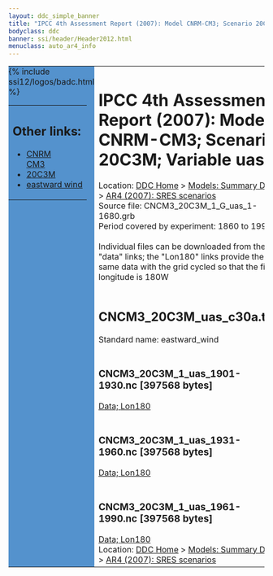 ```yaml
---
layout: ddc_simple_banner
title: "IPCC 4th Assessment Report (2007): Model CNRM-CM3; Scenario 20C3M; Variable uas"
bodyclass: ddc
banner: ssi/header/Header2012.html
menuclass: auto_ar4_info
---
```



<table width="100%" border="0" cellspacing="0" cellpadding="0" style="border-collapse: collapse;">
<tr style="margin:0;padding:0;border:0;">
<td style="margin:0;padding:0;border:0;height:1pt;width:150pt;background:#5492CD;" valign="top" >

<div id="lh-col2" class="auto_ar4_info">
<table class="menumain" bgcolor="#5492CD" cellspacing="0" width="100%" border="0">
<tr><td>
<h2> Other links:</h2>
<ul>
<li><a href="/auto/ar4/model-CNRM-CM3.html">CNRM<br/>CM3</a></li>
<li><a href="/auto/ar4/scenario-20C3M.html">20C3M</a></li>
<li><a href="/auto/ar4/var-eastward_wind.html">eastward wind</a></li>
</ul>
</td></tr>
{% include ssi12/logos/badc.html %}
</table>
</div>
</td>
<td><h1>IPCC 4th Assessment Report (2007): Model CNRM-CM3; Scenario 20C3M; Variable uas</h1>

<!-- Breadcrumb1 -->
<div id="breadcrumb1" align="left">
Location: <a href="/index.html">DDC Home</a> > <a href="/sim/gcm_clim/">Models: Summary Data</a>
> <a href="/sim/gcm_clim/SRES_AR4/index.html">AR4 (2007): SRES scenarios</a>
</div>
<!-- End of Breadcrumb1 -->Source file: CNCM3_20C3M_1_G_uas_1-1680.grb
<br/>
Period covered by experiment: 1860 to 1999<br/>
<br/>Individual files can be downloaded from the "data" links; the "Lon180" links provide the same data
         with the grid cycled so that the first longitude is 180W<br/>
<br/><h2>CNCM3_20C3M_uas_c30a.tar</h2>
Standard name: eastward_wind<br>
<br/><h3>CNCM3_20C3M_1_uas_1901-1930.nc [397568 bytes]</h3>
<a href="/cgi-bin/downl/ar4_nc/uas/CNCM3_20C3M_1_uas_1901-1930.nc">Data; </a><a href="/cgi-bin/downl/ar4_nc/uas/CNCM3_20C3M_1_uas_1901-1930.cyto180.nc"> Lon180</a><br/>
<br/><h3>CNCM3_20C3M_1_uas_1931-1960.nc [397568 bytes]</h3>
<a href="/cgi-bin/downl/ar4_nc/uas/CNCM3_20C3M_1_uas_1931-1960.nc">Data; </a><a href="/cgi-bin/downl/ar4_nc/uas/CNCM3_20C3M_1_uas_1931-1960.cyto180.nc"> Lon180</a><br/>
<br/><h3>CNCM3_20C3M_1_uas_1961-1990.nc [397568 bytes]</h3>
<a href="/cgi-bin/downl/ar4_nc/uas/CNCM3_20C3M_1_uas_1961-1990.nc">Data; </a><a href="/cgi-bin/downl/ar4_nc/uas/CNCM3_20C3M_1_uas_1961-1990.cyto180.nc"> Lon180</a><br/>
<!-- Breadcrumb2 -->
<div id="breadcrumb2" align="left">
Location: <a href="/index.html">DDC Home</a> > <a href="/sim/gcm_clim/">Models: Summary Data</a>
> <a href="/sim/gcm_clim/SRES_AR4/index.html">AR4 (2007): SRES scenarios</a>
</div>
<!-- End of Breadcrumb2 --></td></tr></table>
